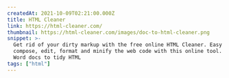 ```yaml
---
createdAt: 2021-10-09T02:21:00.000Z
title: HTML Cleaner
link: https://html-cleaner.com/
thumbnail: https://html-cleaner.com/images/doc-to-html-cleaner.png
snippet: >-
  Get rid of your dirty markup with the free online HTML Cleaner. Easy to
  compose, edit, format and minify the web code with this online tool. Convert
  Word docs to tidy HTML
tags: ["html"]
---
```

